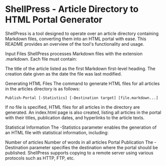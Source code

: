 # ShellPress - Article Directory to HTML Portal Generator

ShellPress is a tool designed to operate over an article directory containing Markdown files, converting them into an HTML portal with ease. This README provides an overview of the tool's functionality and usage.

Input Files
ShellPress processes Markdown files with the extension .markdown. Each file must contain:

The title of the article listed as the first Markdown first-level heading.
The creation date given as the date the file was last modified.


Generating HTML Files
The command to generate HTML files for all articles in the articles directory is as follows:

```Publish-Portal [-Statistics] [-Destination target] [file.markdown...]```

If no file is specified, HTML files for all articles in the directory are generated. An index.html page is also created, listing all articles in the portal with their titles, publication dates, and hyperlinks to the article texts.

Statistical Information
The -Statistics parameter enables the generation of an HTML file with statistical information, including:

Number of articles
Number of words in all articles
Portal Publication
The -Destination parameter specifies the destination where the portal should be published. ShellPress supports copying to a remote server using various protocols such as HTTP, FTP, etc.
